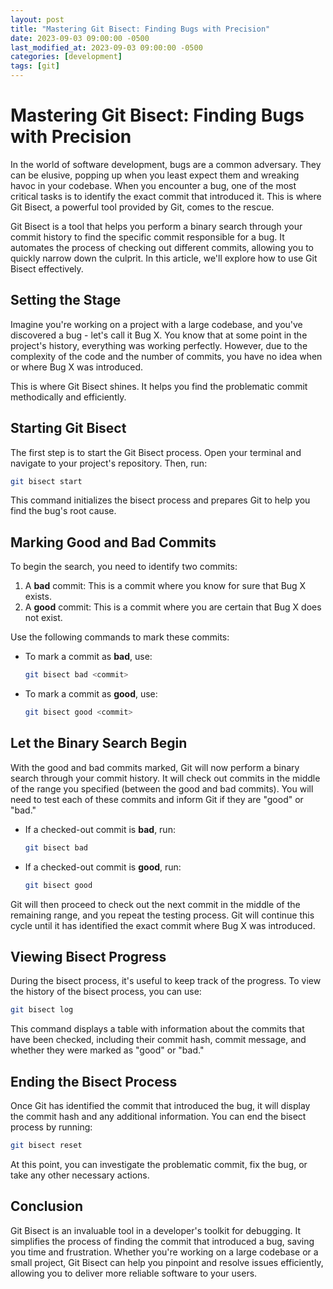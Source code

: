 ```yaml
---
layout: post
title: "Mastering Git Bisect: Finding Bugs with Precision"
date: 2023-09-03 09:00:00 -0500
last_modified_at: 2023-09-03 09:00:00 -0500
categories: [development]
tags: [git]
---
```


# Mastering Git Bisect: Finding Bugs with Precision

In the world of software development, bugs are a common adversary.
They can be elusive, popping up when you least expect them and wreaking havoc in your codebase.
When you encounter a bug, one of the most critical tasks is to identify the exact commit that introduced it.
This is where Git Bisect, a powerful tool provided by Git, comes to the rescue.


Git Bisect is a tool that helps you perform a binary search through your commit history
to find the specific commit responsible for a bug.
It automates the process of checking out different commits,
allowing you to quickly narrow down the culprit.
In this article, we'll explore how to use Git Bisect effectively.

## Setting the Stage

Imagine you're working on a project with a large codebase,
and you've discovered a bug - let's call it Bug X. You know that at some point in the project's history,
everything was working perfectly.
However, due to the complexity of the code and the number of commits,
you have no idea when or where Bug X was introduced.

This is where Git Bisect shines. It helps you find the problematic commit methodically and efficiently.

## Starting Git Bisect

The first step is to start the Git Bisect process. Open your terminal and navigate to your project's repository. Then, run:

```bash
git bisect start
```

This command initializes the bisect process and prepares Git to help you find the bug's root cause.

## Marking Good and Bad Commits

To begin the search, you need to identify two commits:

1. A **bad** commit: This is a commit where you know for sure that Bug X exists.
2. A **good** commit: This is a commit where you are certain that Bug X does not exist.

Use the following commands to mark these commits:

- To mark a commit as **bad**, use:
  ```bash
  git bisect bad <commit>
  ```

- To mark a commit as **good**, use:
  ```bash
  git bisect good <commit>
  ```

## Let the Binary Search Begin

With the good and bad commits marked, Git will now perform a binary search through your commit history.
It will check out commits in the middle of the range you specified (between the good and bad commits).
You will need to test each of these commits and inform Git if they are "good" or "bad."

- If a checked-out commit is **bad**, run:
  ```bash
  git bisect bad
  ```

- If a checked-out commit is **good**, run:
  ```bash
  git bisect good
  ```

Git will then proceed to check out the next commit in the middle of the remaining range,
and you repeat the testing process.
Git will continue this cycle until it has identified the exact commit where Bug X was introduced.

## Viewing Bisect Progress

During the bisect process, it's useful to keep track of the progress.
To view the history of the bisect process, you can use:

```bash
git bisect log
```

This command displays a table with information about the commits that have been checked,
including their commit hash, commit message, and whether they were marked as "good" or "bad."

## Ending the Bisect Process

Once Git has identified the commit that introduced the bug,
it will display the commit hash and any additional information.
You can end the bisect process by running:

```bash
git bisect reset
```

At this point, you can investigate the problematic commit, fix the bug,
or take any other necessary actions.


## Conclusion

Git Bisect is an invaluable tool in a developer's toolkit for debugging.
It simplifies the process of finding the commit that introduced a bug,
saving you time and frustration.
Whether you're working on a large codebase or a small project,
Git Bisect can help you pinpoint and resolve issues efficiently,
allowing you to deliver more reliable software to your users.
